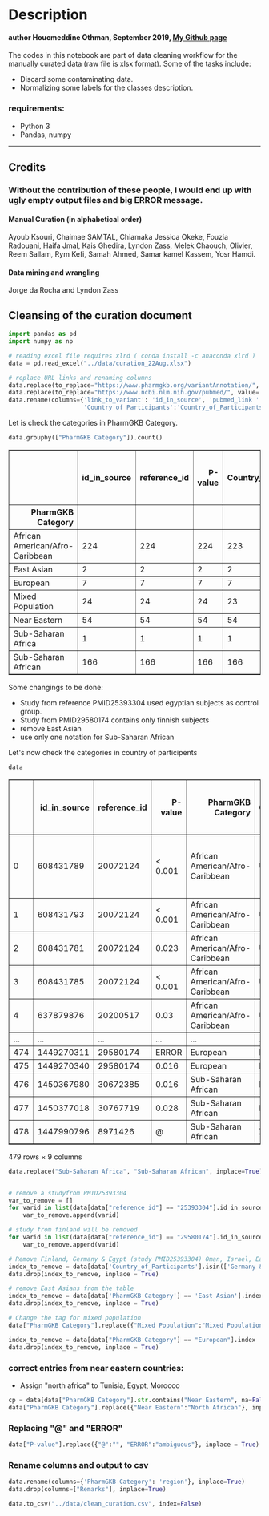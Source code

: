 
# Description
#### author Houcmeddine Othman, September 2019, [My Github page](https://github.com/hothman) 

The codes in this notebook are part of data cleaning workflow for the manually curated data (raw file is xlsx format).
Some of the tasks include: 
* Discard some contaminating data. 
* Normalizing some labels for the classes description. 

### requirements:
* Python 3
* Pandas, numpy

---
## Credits
### Without the contribution of these people, I would end up with ugly empty output files and big ERROR message. 

#### Manual Curation (in alphabetical order) 
Ayoub Ksouri, Chaimae SAMTAL, Chiamaka Jessica Okeke, Fouzia Radouani, Haifa Jmal, Kais Ghedira, Lyndon Zass, Melek Chaouch, Olivier, Reem Sallam, Rym Kefi, Samah Ahmed, Samar kamel Kassem, Yosr Hamdi.

#### Data mining and wrangling
Jorge da Rocha and Lyndon Zass

## Cleansing of the curation document


```python
import pandas as pd 
import numpy as np

# reading excel file requires xlrd ( conda install -c anaconda xlrd )
data = pd.read_excel("../data/curation_22Aug.xlsx")

# replace URL links and renaming columns 
data.replace(to_replace="https://www.pharmgkb.org/variantAnnotation/", value='', regex=True, inplace=True)
data.replace(to_replace="https://www.ncbi.nlm.nih.gov/pubmed/", value='', regex=True, inplace=True)
data.rename(columns={'link_to_variant': 'id_in_source', 'pubmed_link ': 'reference_id' ,
                     'Country of Participants':'Country_of_Participants'}, inplace=True)
```

Let is check the categories in PharmGKB Category.


```python
data.groupby(["PharmGKB Category"]).count()
```




<div>
<style scoped>
    .dataframe tbody tr th:only-of-type {
        vertical-align: middle;
    }

    .dataframe tbody tr th {
        vertical-align: top;
    }

    .dataframe thead th {
        text-align: right;
    }
</style>
<table border="1" class="dataframe">
  <thead>
    <tr style="text-align: right;">
      <th></th>
      <th>id_in_source</th>
      <th>reference_id</th>
      <th>P-value</th>
      <th>Country_of_Participants</th>
      <th>Volunteer 1</th>
      <th>Volunteer 2</th>
      <th>IF No p value - not BLANK use @</th>
      <th>Remarks</th>
    </tr>
    <tr>
      <th>PharmGKB Category</th>
      <th></th>
      <th></th>
      <th></th>
      <th></th>
      <th></th>
      <th></th>
      <th></th>
      <th></th>
    </tr>
  </thead>
  <tbody>
    <tr>
      <td>African American/Afro-Caribbean</td>
      <td>224</td>
      <td>224</td>
      <td>224</td>
      <td>223</td>
      <td>224</td>
      <td>224</td>
      <td>3</td>
      <td>0</td>
    </tr>
    <tr>
      <td>East Asian</td>
      <td>2</td>
      <td>2</td>
      <td>2</td>
      <td>2</td>
      <td>2</td>
      <td>0</td>
      <td>0</td>
      <td>0</td>
    </tr>
    <tr>
      <td>European</td>
      <td>7</td>
      <td>7</td>
      <td>7</td>
      <td>7</td>
      <td>7</td>
      <td>4</td>
      <td>1</td>
      <td>0</td>
    </tr>
    <tr>
      <td>Mixed Population</td>
      <td>24</td>
      <td>24</td>
      <td>24</td>
      <td>23</td>
      <td>24</td>
      <td>12</td>
      <td>15</td>
      <td>0</td>
    </tr>
    <tr>
      <td>Near Eastern</td>
      <td>54</td>
      <td>54</td>
      <td>54</td>
      <td>54</td>
      <td>54</td>
      <td>54</td>
      <td>0</td>
      <td>0</td>
    </tr>
    <tr>
      <td>Sub-Saharan Africa</td>
      <td>1</td>
      <td>1</td>
      <td>1</td>
      <td>1</td>
      <td>1</td>
      <td>1</td>
      <td>0</td>
      <td>0</td>
    </tr>
    <tr>
      <td>Sub-Saharan African</td>
      <td>166</td>
      <td>166</td>
      <td>166</td>
      <td>166</td>
      <td>166</td>
      <td>166</td>
      <td>1</td>
      <td>0</td>
    </tr>
  </tbody>
</table>
</div>



Some changings to be done: 
* Study from reference PMID25393304 used egyptian subjects as control group. 
* Study from PMID29580174 contains only finnish subjects
* remove East Asian
* use only one notation for Sub-Saharan African
    
Let's now check the categories in country of participents 


```python
data
```




<div>
<style scoped>
    .dataframe tbody tr th:only-of-type {
        vertical-align: middle;
    }

    .dataframe tbody tr th {
        vertical-align: top;
    }

    .dataframe thead th {
        text-align: right;
    }
</style>
<table border="1" class="dataframe">
  <thead>
    <tr style="text-align: right;">
      <th></th>
      <th>id_in_source</th>
      <th>reference_id</th>
      <th>P-value</th>
      <th>PharmGKB Category</th>
      <th>Country_of_Participants</th>
      <th>Volunteer 1</th>
      <th>Volunteer 2</th>
      <th>IF No p value - not BLANK use @</th>
      <th>Remarks</th>
    </tr>
  </thead>
  <tbody>
    <tr>
      <td>0</td>
      <td>608431789</td>
      <td>20072124</td>
      <td>&lt; 0.001</td>
      <td>African American/Afro-Caribbean</td>
      <td>USA</td>
      <td>Jorge</td>
      <td>Chaimae</td>
      <td>IF multiple p values - ERROR</td>
      <td>NaN</td>
    </tr>
    <tr>
      <td>1</td>
      <td>608431793</td>
      <td>20072124</td>
      <td>&lt; 0.001</td>
      <td>African American/Afro-Caribbean</td>
      <td>USA</td>
      <td>Samar/done</td>
      <td>Kais</td>
      <td>NaN</td>
      <td>NaN</td>
    </tr>
    <tr>
      <td>2</td>
      <td>608431781</td>
      <td>20072124</td>
      <td>0.023</td>
      <td>African American/Afro-Caribbean</td>
      <td>USA</td>
      <td>Samar/done</td>
      <td>Kais</td>
      <td>NaN</td>
      <td>NaN</td>
    </tr>
    <tr>
      <td>3</td>
      <td>608431785</td>
      <td>20072124</td>
      <td>&lt; 0.001</td>
      <td>African American/Afro-Caribbean</td>
      <td>USA</td>
      <td>Samar/done</td>
      <td>Kais</td>
      <td>NaN</td>
      <td>NaN</td>
    </tr>
    <tr>
      <td>4</td>
      <td>637879876</td>
      <td>20200517</td>
      <td>0.03</td>
      <td>African American/Afro-Caribbean</td>
      <td>USA</td>
      <td>Samar/done</td>
      <td>Kais</td>
      <td>NaN</td>
      <td>NaN</td>
    </tr>
    <tr>
      <td>...</td>
      <td>...</td>
      <td>...</td>
      <td>...</td>
      <td>...</td>
      <td>...</td>
      <td>...</td>
      <td>...</td>
      <td>...</td>
      <td>...</td>
    </tr>
    <tr>
      <td>474</td>
      <td>1449270311</td>
      <td>29580174</td>
      <td>ERROR</td>
      <td>European</td>
      <td>Finland</td>
      <td>Kais</td>
      <td>Olivier</td>
      <td>NaN</td>
      <td>NaN</td>
    </tr>
    <tr>
      <td>475</td>
      <td>1449270340</td>
      <td>29580174</td>
      <td>0.016</td>
      <td>European</td>
      <td>Finland</td>
      <td>Kais</td>
      <td>Olivier</td>
      <td>NaN</td>
      <td>NaN</td>
    </tr>
    <tr>
      <td>476</td>
      <td>1450367980</td>
      <td>30672385</td>
      <td>0.016</td>
      <td>Sub-Saharan African</td>
      <td>Egypt</td>
      <td>Kais</td>
      <td>Olivier</td>
      <td>NaN</td>
      <td>NaN</td>
    </tr>
    <tr>
      <td>477</td>
      <td>1450377018</td>
      <td>30767719</td>
      <td>0.028</td>
      <td>Sub-Saharan African</td>
      <td>NIgeria</td>
      <td>Kais</td>
      <td>Olivier</td>
      <td>NaN</td>
      <td>NaN</td>
    </tr>
    <tr>
      <td>478</td>
      <td>1447990796</td>
      <td>8971426</td>
      <td>@</td>
      <td>Sub-Saharan African</td>
      <td>Zimbabwe</td>
      <td>Kais</td>
      <td>Olivier</td>
      <td>NaN</td>
      <td>NaN</td>
    </tr>
  </tbody>
</table>
<p>479 rows × 9 columns</p>
</div>




```python
data.replace("Sub-Saharan Africa", "Sub-Saharan African", inplace=True)


# remove a studyfrom PMID25393304
var_to_remove = []
for varid in list(data[data["reference_id"] == "25393304"].id_in_source) : 
    var_to_remove.append(varid)

# study from finland will be removed
for varid in list(data[data["reference_id"] == "29580174"].id_in_source) : 
    var_to_remove.append(varid)

# Remove Finland, Germany & Egypt (study PMID25393304) Oman, Israel, East Asian
index_to_remove = data[data['Country_of_Participants'].isin(['Germany & Egypt', 'Oman', 'Israel', 'Finland'])].index
data.drop(index_to_remove, inplace = True)

# remove East Asians from the table 
index_to_remove = data[data['PharmGKB Category'] == 'East Asian'].index
data.drop(index_to_remove, inplace = True)

# Change the tag for mixed population
data["PharmGKB Category"].replace({"Mixed Population":"Mixed Population containing african descendant groups"}, inplace = True)

index_to_remove = data[data["PharmGKB Category"] == "European"].index
data.drop(index_to_remove, inplace = True)

```

### correct entries from near eastern countries: 
* Assign "north africa" to Tunisia, Egypt, Morocco


```python
cp = data[data["PharmGKB Category"].str.contains("Near Eastern", na=False)] 
data["PharmGKB Category"].replace({"Near Eastern":"North African"}, inplace = True)
```

### Replacing "@" and "ERROR"


```python
data["P-value"].replace({"@":"", "ERROR":"ambiguous"}, inplace = True)
```

### Rename columns and output to csv



```python
data.rename(columns={'PharmGKB Category': 'region'}, inplace=True)
data.drop(columns=["Remarks"], inplace=True)

data.to_csv("../data/clean_curation.csv", index=False)
```


```python

```

